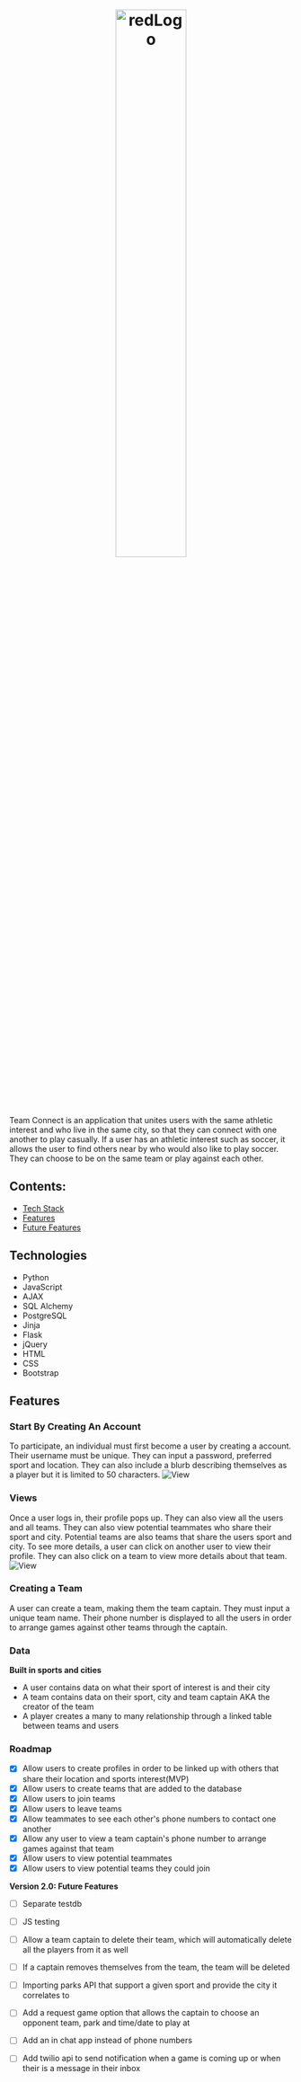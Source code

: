 
<h1 align="center">
    <img width=50% alt="redLogo" src="https://user-images.githubusercontent.com/71605433/101545930-d946c380-395c-11eb-8705-89f501c1a69a.png">
    
</h1>

Team Connect is an application that unites users with the same athletic interest and who live in the same city, so that they can connect with one another to play casually. If a user has an athletic interest such as soccer, it allows the user to find others near by who would also like to play soccer. They can choose to be on the same team or play against each other. 

## Contents:
* [Tech Stack](#tech-stack)
* [Features](#features)
* [Future Features](#future)

## <a name="tech-stack"></a>Technologies
- Python
- JavaScript
- AJAX
- SQL Alchemy
- PostgreSQL
- Jinja
- Flask
- jQuery
- HTML
- CSS
- Bootstrap

## <a name="features"></a>Features


### Start By Creating An Account
To participate, an individual must first become a user by creating a account. Their username must be unique. They can input a password, preferred sport and location. They can also include a blurb describing themselves as a player but it is limited to 50 characters. 
![View](https://media.giphy.com/media/P6YNDwhjvZo3XR1tXV/giphy.gif)


### Views
Once a user logs in, their profile pops up. They can also view all the users and all teams. They can also view potential teammates who share their sport and city. Potential teams are also teams that share the users sport and city. To see more details, a user can click on another user to view their profile. They can also click on a team to view more details about that team.
![View](https://media.giphy.com/media/7TptAgICyQMn7KsI8q/giphy.gif)


### Creating a Team
A user can create a team, making them the team captain. They must input a unique team name. Their phone number is displayed to all the users in order to arrange games against other teams through the captain. 

### Data

**Built in sports and cities**

- A user contains data on what their sport of interest is and their city
- A team contains data on their sport, city and team captain AKA the creator of the team 
- A player creates a many to many relationship through a linked table between teams and users

### Roadmap 

- [x] Allow users to create profiles in order to be linked up with others that share their location and sports interest(MVP)
- [x] Allow users to create teams that are added to the database
- [x] Allow users to join teams
- [x] Allow users to leave teams
- [x] Allow teammates to see each other's phone numbers to contact one another
- [x] Allow any user to view a team captain's phone number to arrange games against that team
- [x] Allow users to view potential teammates
- [x] Allow users to view potential teams they could join

**Version 2.0: Future Features**
- [ ] Separate testdb
- [ ] JS testing
- [ ] Allow a team captain to delete their team, which will automatically delete all the players from it as well
- [ ] If a captain removes themselves from the team, the team will be deleted
- [ ] Importing parks API that support a given sport and provide the city it correlates to
- [ ] Add a request game option that allows the captain to choose an opponent team, park and time/date to play at
- [ ] Add an in chat app instead of phone numbers
- [ ] Add twilio api to send notification when a game is coming up or when their is a message in their inbox


